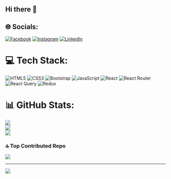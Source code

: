 ## Hi there 👋

## 🌐 Socials:
[![Facebook](https://img.shields.io/badge/Facebook-%231877F2.svg?logo=Facebook&logoColor=white)](https://facebook.com/100052592744438) [![Instagram](https://img.shields.io/badge/Instagram-%23E4405F.svg?logo=Instagram&logoColor=white)](https://instagram.com/_mohaamed_radwan) [![LinkedIn](https://img.shields.io/badge/LinkedIn-%230077B5.svg?logo=linkedin&logoColor=white)](https://linkedin.com/in/mohamed-radwan-2779922ab) 

# 💻 Tech Stack:
![HTML5](https://img.shields.io/badge/html5-%23E34F26.svg?style=flat&logo=html5&logoColor=white) ![CSS3](https://img.shields.io/badge/css3-%231572B6.svg?style=flat&logo=css3&logoColor=white) ![Bootstrap](https://img.shields.io/badge/bootstrap-%238511FA.svg?style=flat&logo=bootstrap&logoColor=white) ![JavaScript](https://img.shields.io/badge/javascript-%23323330.svg?style=flat&logo=javascript&logoColor=%23F7DF1E) ![React](https://img.shields.io/badge/react-%2320232a.svg?style=flat&logo=react&logoColor=%2361DAFB) ![React Router](https://img.shields.io/badge/React_Router-CA4245?style=flat&logo=react-router&logoColor=white) ![React Query](https://img.shields.io/badge/-React%20Query-FF4154?style=flat&logo=react%20query&logoColor=white) ![Redux](https://img.shields.io/badge/redux-%23593d88.svg?style=flat&logo=redux&logoColor=white)
# 📊 GitHub Stats:
![](https://github-readme-stats.vercel.app/api?username=MohamedRadwan10&theme=tokyonight&hide_border=false&include_all_commits=true&count_private=false)<br/>
![](https://github-readme-streak-stats.herokuapp.com/?user=MohamedRadwan10&theme=tokyonight&hide_border=false)<br/>
![](https://github-readme-stats.vercel.app/api/top-langs/?username=MohamedRadwan10&theme=tokyonight&hide_border=false&include_all_commits=true&count_private=false&layout=compact)

### 🔝 Top Contributed Repo
![](https://github-contributor-stats.vercel.app/api?username=MohamedRadwan10&limit=5&theme=tokyonight&combine_all_yearly_contributions=true)

---
[![](https://visitcount.itsvg.in/api?id=MohamedRadwan10&icon=5&color=1)](https://visitcount.itsvg.in)

<!-- Proudly created with GPRM ( https://gprm.itsvg.in ) -->
